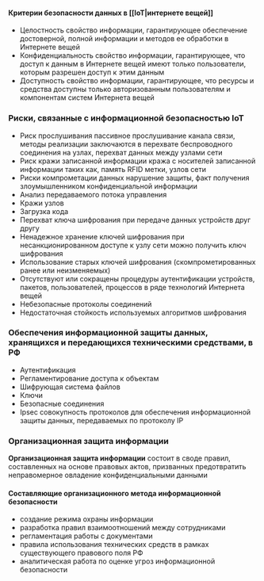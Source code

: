 #### Критерии безопасности данных в [[IoT|интернете вещей]]
- Целостность
  свойство информации, гарантирующее обеспечение достоверной, полной информации и методов ее обработки в Интернете вещей
- Конфиденциальность
  свойство информации, гарантирующее, что доступ к данным в Интернете вещей имеют только пользователи, которым разрешен доступ к этим данным
- Доступность
  свойство информации, гарантирующее, что ресурсы и средства доступны только авторизованным пользователям и компонентам систем Интернета вещей

### Риски, связанные с информационной безопасностью IoT
- Риск прослушивания
  пассивное прослушивание канала связи, методы реализации заключаются в перехвате беспроводного соединения на узлах, перехват данных между узлами сети
- Риск кражи записанной информации
  кража с носителей записанной информации таких как, память RFID метки, узлов сети
- Риски компрометации данных
  нарушение защиты, факт получения злоумышленником конфиденциальной информации
- Анализ передаваемого потока управления
- Кражи узлов
- Загрузка кода
- Перехват ключа шифрования при передаче данных устройств друг другу
- Ненадежное хранение ключей шифрования
  при несанкционированном доступе к узлу сети можно получить ключ шифрования
- Использование старых ключей шифрования
  (скомпрометированных ранее или неизменяемых)
- Отсутствуют или сокращены процедуры аутентификации
  устройств, пакетов, пользователей, процессов в ряде технологий Интернета вещей
- Небезопасные протоколы соединений
- Недостаточная стойкость используемых алгоритмов шифрования
### Обеспечения информационной защиты данных, хранящихся и передающихся техническими средствами, в РФ
- Аутентификация
- Регламентирование доступа к объектам
- Шифрующая система файлов
- Ключи
- Безопасные соединения
- Ipsec
  совокупность протоколов для обеспечения информационной защиты данных, передаваемых по протоколу IP

### Организационная защита информации
**Организационная защита информации** состоит в своде правил, составленных на основе правовых актов, призванных предотвратить неправомерное овладение конфиденциальными данными
#### Составляющие организационного метода информационной безопасности
- создание режима охраны информации
- разработка правил взаимоотношений между сотрудниками
- регламентация работы с документами
- правила использования технических средств в рамках существующего правового поля РФ
- аналитическая работа по оценке угроз информационной безопасности
